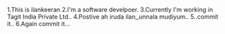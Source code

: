 1.This is ilankeeran
2.I'm a software develpoer.
3.Currently I'm working in Tagit India Private Ltd..
4.Postive ah iruda ilan,,unnala mudiyum..
5..commit it..
6.Again commit it...

